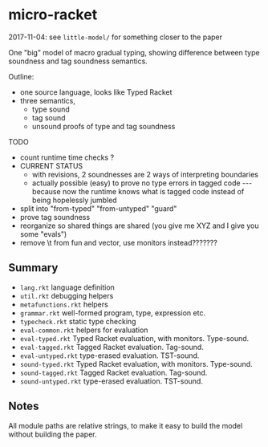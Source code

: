 micro-racket
===

2017-11-04: see `little-model/` for something closer to the paper

One "big" model of macro gradual typing,
 showing difference between type soundness and tag soundness semantics.

Outline:
- one source language, looks like Typed Racket
- three semantics,
  * type sound
  * tag sound
  * unsound
proofs of type and tag soundness

TODO
- count runtime time checks ?
- CURRENT STATUS
  * with revisions, 2 soundnesses are 2 ways of interpreting boundaries
  * actually possible (easy) to prove no type errors in tagged code --- because
    now the runtime knows what is tagged code instead of being hopelessly jumbled
- split into "from-typed" "from-untyped" "guard"
- prove tag soundness
- reorganize so shared things are shared
  (you give me XYZ and I give you some "evals")
- remove \t from fun and vector, use monitors instead???????

Summary
---

- `lang.rkt` language definition
- `util.rkt` debugging helpers
- `metafunctions.rkt` helpers
- `grammar.rkt` well-formed program, type, expression etc.
- `typecheck.rkt` static type checking
- `eval-common.rkt` helpers for evaluation
- `eval-typed.rkt` Typed Racket evaluation, with monitors. Type-sound.
- `eval-tagged.rkt` Tagged Racket evaluation. Tag-sound.
- `eval-untyped.rkt` type-erased evaluation. TST-sound.
- `sound-typed.rkt` Typed Racket evaluation, with monitors. Type-sound.
- `sound-tagged.rkt` Tagged Racket evaluation. Tag-sound.
- `sound-untyped.rkt` type-erased evaluation. TST-sound.


Notes
---

All module paths are relative strings,
 to make it easy to build the model without building the paper.


